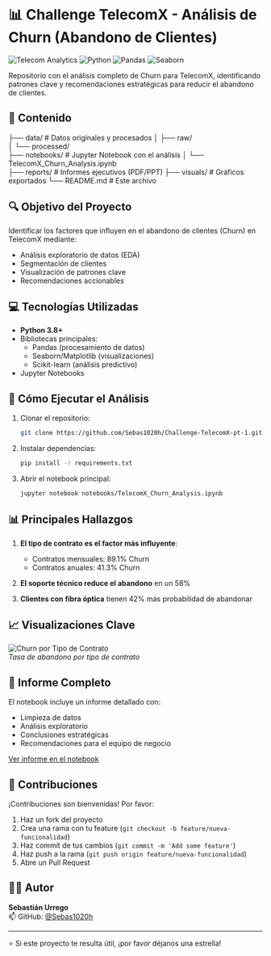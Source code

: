 # 📊 Challenge TelecomX - Análisis de Churn (Abandono de Clientes)

![Telecom Analytics](https://img.shields.io/badge/Telecom-Churn_Analysis-blue) 
![Python](https://img.shields.io/badge/Python-3.8%2B-yellowgreen)
![Pandas](https://img.shields.io/badge/Pandas-1.3+-brightgreen)
![Seaborn](https://img.shields.io/badge/Visualization-Seaborn-orange)

Repositorio con el análisis completo de Churn para TelecomX, identificando patrones clave y recomendaciones estratégicas para reducir el abandono de clientes.

## 📌 Contenido

  ├── data/                    # Datos originales y procesados
  │   ├── raw/                 
  │   └── processed/           
  ├── notebooks/               # Jupyter Notebook con el análisis
  │   └── TelecomX_Churn_Analysis.ipynb  
  ├── reports/                 # Informes ejecutivos (PDF/PPT)
  ├── visuals/                 # Gráficos exportados
  └── README.md                # Este archivo


## 🔍 Objetivo del Proyecto

Identificar los factores que influyen en el abandono de clientes (Churn) en TelecomX mediante:
- Análisis exploratorio de datos (EDA)
- Segmentación de clientes
- Visualización de patrones clave
- Recomendaciones accionables

## 💻 Tecnologías Utilizadas

- **Python 3.8+**
- Bibliotecas principales:
  - Pandas (procesamiento de datos)
  - Seaborn/Matplotlib (visualizaciones)
  - Scikit-learn (análisis predictivo)
- Jupyter Notebooks

## 🚀 Cómo Ejecutar el Análisis

1. Clonar el repositorio:
   ```bash
   git clone https://github.com/Sebas1020h/Challenge-TelecomX-pt-1.git
   ```
2. Instalar dependencias:
   ```bash
   pip install -r requirements.txt
   ```
3. Abrir el notebook principal:
   ```bash
   jupyter notebook notebooks/TelecomX_Churn_Analysis.ipynb
   ```

## 📊 Principales Hallazgos

1. **El tipo de contrato es el factor más influyente**:
   - Contratos mensuales: 89.1% Churn
   - Contratos anuales: 41.3% Churn

2. **El soporte técnico reduce el abandono** en un 58%

3. **Clientes con fibra óptica** tienen 42% más probabilidad de abandonar

## 📈 Visualizaciones Clave

![Churn por Tipo de Contrato](visuals/churn_by_contract.png)  
*Tasa de abandono por tipo de contrato*

## 📄 Informe Completo

El notebook incluye un informe detallado con:
- Limpieza de datos
- Análisis exploratorio
- Conclusiones estratégicas
- Recomendaciones para el equipo de negocio

[Ver informe en el notebook](notebooks/TelecomX_Churn_Analysis.ipynb)

## 🤝 Contribuciones

¡Contribuciones son bienvenidas! Por favor:
1. Haz un fork del proyecto
2. Crea una rama con tu feature (`git checkout -b feature/nueva-funcionalidad`)
3. Haz commit de tus cambios (`git commit -m 'Add some feature'`)
4. Haz push a la rama (`git push origin feature/nueva-funcionalidad`)
5. Abre un Pull Request

## 🧑‍💻 Autor

**Sebastián Urrego**  
📫 GitHub: [@Sebas1020h](https://github.com/Sebas1020h)

---
⭐ Si este proyecto te resulta útil, ¡por favor déjanos una estrella!
``` 
